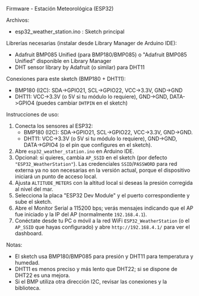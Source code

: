 Firmware - Estación Meteorológica (ESP32)

Archivos:
- esp32_weather_station.ino : Sketch principal

Librerías necesarias (instalar desde Library Manager de Arduino IDE):
- Adafruit BMP085 Unified (para BMP180/BMP085) o "Adafruit BMP085 Unified" disponible en Library Manager
- DHT sensor library by Adafruit (o similar) para DHT11

Conexiones para este sketch (BMP180 + DHT11):
- BMP180 (I2C): SDA->GPIO21, SCL->GPIO22, VCC->3.3V, GND->GND
- DHT11: VCC->3.3V (o 5V si tu módulo lo requiere), GND->GND, DATA->GPIO4 (puedes cambiar `DHTPIN` en el sketch)

Instrucciones de uso:
1. Conecta los sensores al ESP32:
	- BMP180 (I2C): SDA->GPIO21, SCL->GPIO22, VCC->3.3V, GND->GND.
	- DHT11: VCC->3.3V (o 5V si tu módulo lo requiere), GND->GND, DATA->GPIO4 (o el pin que configures en el sketch).
2. Abre `esp32_weather_station.ino` en Arduino IDE.
3. Opcional: si quieres, cambia `AP_SSID` en el sketch (por defecto `"ESP32_WeatherStation"`). Las credenciales `SSID`/`PASSWORD` para red externa ya no son necesarias en la versión actual, porque el dispositivo iniciará un punto de acceso local.
4. Ajusta `ALTITUDE_METERS` con la altitud local si deseas la presión corregida al nivel del mar.
5. Selecciona la placa "ESP32 Dev Module" y el puerto correspondiente y sube el sketch.
6. Abre el Monitor Serial a 115200 bps; verás mensajes indicando que el AP fue iniciado y la IP del AP (normalmente `192.168.4.1`).
7. Conéctate desde tu PC o móvil a la red WiFi `ESP32_WeatherStation` (o el `AP_SSID` que hayas configurado) y abre `http://192.168.4.1/` para ver el dashboard.

Notas:
- El sketch usa BMP180/BMP085 para presión y DHT11 para temperatura y humedad.
- DHT11 es menos preciso y más lento que DHT22; si se dispone de DHT22 es una mejora.
- Si el BMP utiliza otra dirección I2C, revisar las conexiones y la biblioteca.

